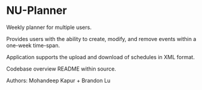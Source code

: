 # NU-Planner
Weekly planner for multiple users. 

Provides users with the ability to create, modify, and remove events within a one-week
time-span. 

Application supports the upload and download of schedules in XML format. 

Codebase overview README within source.

Authors:
Mohandeep Kapur + Brandon Lu
